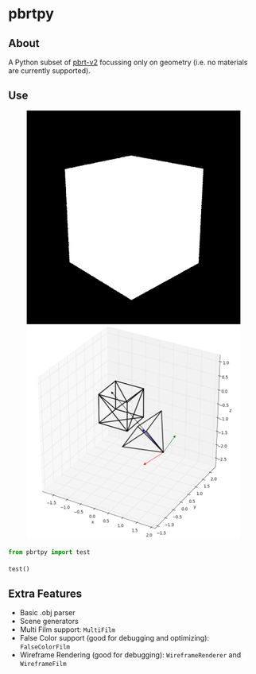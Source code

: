 # pbrtpy

## About
A Python subset of [pbrt-v2](https://github.com/mmp/pbrt-v2) focussing only on geometry (i.e. no materials are currently supported).

## Use
<p align="center"><img src="https://github.com/matt77hias/pbrtpy/blob/master/res/pbrtpy.png" width="430"><img src="https://github.com/matt77hias/pbrtpy/blob/master/res/Wireframe Film.png" width="430"></p>

```python
from pbrtpy import test

test()
```

## Extra Features
* Basic .obj parser
* Scene generators
* Multi Film support: <code>MultiFilm</code>
* False Color support (good for debugging and optimizing): <code>FalseColorFilm</code>
* Wireframe Rendering (good for debugging): <code>WireframeRenderer</code> and <code>WireframeFilm</code>
